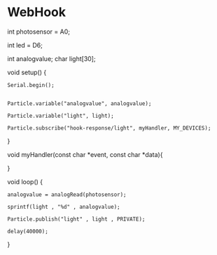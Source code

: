 # WebHook

int photosensor = A0;

int led = D6;

int analogvalue;
char light[30];


void setup() {
    
    Serial.begin();
    
    
    Particle.variable("analogvalue", analogvalue);
    
    Particle.variable("light", light);
    
    Particle.subscribe("hook-response/light", myHandler, MY_DEVICES);

}

void myHandler(const char *event, const char *data){
    
}

void loop() {
    
    analogvalue = analogRead(photosensor);
    
    sprintf(light , "%d" , analogvalue);
    
    Particle.publish("light" , light , PRIVATE);
    
    delay(40000);
    
}
